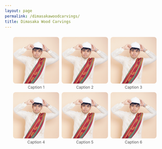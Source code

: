 ```yaml
---
layout: page
permalink: /dimasakawoodcarvings/
title: Dimasaka Wood Carvings
---
```




<style>
  .collage {
    display: flex;
    flex-wrap: wrap;
    gap: 8px;
    justify-content: center;
    padding: 10px;
  }

  .collage figure {
    margin: 0;
    flex: 1 1 calc(33.333% - 16px);
    max-width: calc(33.333% - 16px);
  }

  .collage img {
    width: 100%;
    height: auto;
    object-fit: cover;
    border-radius: 8px;
    display: block;
  }

  .collage figcaption {
    font-size: 0.75rem;
    text-align: center;
    margin-top: 4px;
    color: #555;
  }

  @media (max-width: 768px) {
    .collage figure {
      flex: 1 1 calc(50% - 16px);
      max-width: calc(50% - 16px);
    }
  }

  @media (max-width: 480px) {
    .collage figure {
      flex: 1 1 100%;
      max-width: 100%;
    }
  }
</style>

<div class="collage">
  <figure>
    <img src="/images/profile.jpg" alt="Image 1">
    <figcaption>Caption 1</figcaption>
  </figure>
  <figure>
    <img src="/images/profile.jpg" alt="Image 2">
    <figcaption>Caption 2</figcaption>
  </figure>
  <figure>
    <img src="/images/profile.jpg" alt="Image 3">
    <figcaption>Caption 3</figcaption>
  </figure>
  <figure>
    <img src="/images/profile.jpg" alt="Image 4">
    <figcaption>Caption 4</figcaption>
  </figure>
  <figure>
    <img src="/images/profile.jpg" alt="Image 5">
    <figcaption>Caption 5</figcaption>
  </figure>
  <figure>
    <img src="/images/profile.jpg" alt="Image 6">
    <figcaption>Caption 6</figcaption>
  </figure>
</div>
